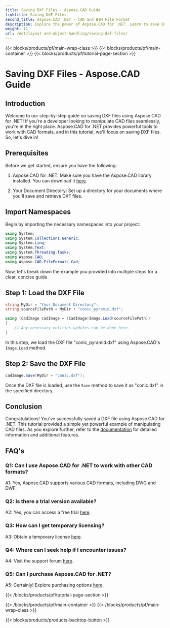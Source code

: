 ```yaml
---
title: Saving DXF Files - Aspose.CAD Guide
linktitle: Saving DXF Files
second_title: Aspose.CAD .NET - CAD and BIM File Format
description: Explore the power of Aspose.CAD for .NET. Learn to save DXF files effortlessly with our step-by-step guide.
weight: 11
url: /net/layout-and-object-handling/saving-dxf-files/
---
```


{{< blocks/products/pf/main-wrap-class >}}
{{< blocks/products/pf/main-container >}}
{{< blocks/products/pf/tutorial-page-section >}}

# Saving DXF Files - Aspose.CAD Guide

## Introduction

Welcome to our step-by-step guide on saving DXF files using Aspose.CAD for .NET! If you're a developer looking to manipulate CAD files seamlessly, you're in the right place. Aspose.CAD for .NET provides powerful tools to work with CAD formats, and in this tutorial, we'll focus on saving DXF files. So, let's dive in!

## Prerequisites

Before we get started, ensure you have the following:

1. Aspose.CAD for .NET: Make sure you have the Aspose.CAD library installed. You can download it [here](https://releases.aspose.com/cad/net/).

2. Your Document Directory: Set up a directory for your documents where you'll save and retrieve DXF files.

## Import Namespaces

Begin by importing the necessary namespaces into your project:

```csharp
using System;
using System.Collections.Generic;
using System.Linq;
using System.Text;
using System.Threading.Tasks;
using Aspose.CAD;
using Aspose.CAD.FileFormats.Cad;
```

Now, let's break down the example you provided into multiple steps for a clear, concise guide.

## Step 1: Load the DXF File

```csharp
string MyDir = "Your Document Directory";
string sourceFilePath = MyDir + "conic_pyramid.dxf";

using (CadImage cadImage = (CadImage)Image.Load(sourceFilePath))
{
    // Any necessary entities updates can be done here.
}
```

In this step, we load the DXF file "conic_pyramid.dxf" using Aspose.CAD's `Image.Load` method.

## Step 2: Save the DXF File

```csharp
cadImage.Save(MyDir + "conic.dxf");
```

Once the DXF file is loaded, use the `Save` method to save it as "conic.dxf" in the specified directory.

## Conclusion

Congratulations! You've successfully saved a DXF file using Aspose.CAD for .NET. This tutorial provided a simple yet powerful example of manipulating CAD files. As you explore further, refer to the [documentation](https://reference.aspose.com/cad/net/) for detailed information and additional features.

## FAQ's

### Q1: Can I use Aspose.CAD for .NET to work with other CAD formats?

A1: Yes, Aspose.CAD supports various CAD formats, including DWG and DWF.

### Q2: Is there a trial version available?

A2: Yes, you can access a free trial [here](https://releases.aspose.com/).

### Q3: How can I get temporary licensing?

A3: Obtain a temporary license [here](https://purchase.aspose.com/temporary-license/).

### Q4: Where can I seek help if I encounter issues?

A4: Visit the support forum [here](https://forum.aspose.com/c/cad/19).

### Q5: Can I purchase Aspose.CAD for .NET?

A5: Certainly! Explore purchasing options [here](https://purchase.aspose.com/buy).

{{< /blocks/products/pf/tutorial-page-section >}}

{{< /blocks/products/pf/main-container >}}
{{< /blocks/products/pf/main-wrap-class >}}

{{< blocks/products/products-backtop-button >}}
